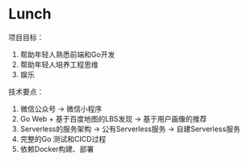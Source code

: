 # Lunch

项目目标：

1. 帮助年轻人熟悉前端和Go开发
2. 帮助年轻人培养工程思维
3. 娱乐

技术要点：

1. 微信公众号 -> 微信小程序
2. Go Web + 基于百度地图的LBS发现 -> 基于用户画像的推荐
3. Serverless的服务架构 -> 公有Serverless服务 -> 自建Serverless服务
4. 完整的Go 测试和CICD过程
5. 依赖Docker构建、部署
